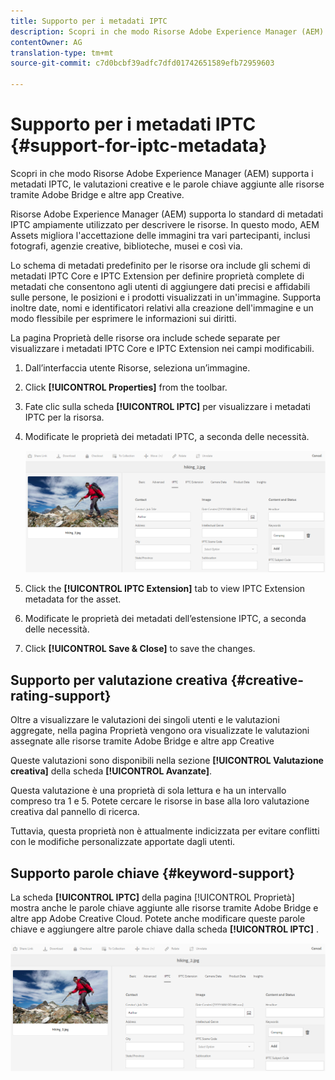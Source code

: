 ```yaml
---
title: Supporto per i metadati IPTC
description: Scopri in che modo Risorse Adobe Experience Manager (AEM) supporta i metadati IPTC, le valutazioni creative e le parole chiave aggiunte alle risorse tramite Adobe Bridge e altre app Creative.
contentOwner: AG
translation-type: tm+mt
source-git-commit: c7d0bcbf39adfc7dfd01742651589efb72959603

---
```



# Supporto per i metadati IPTC {#support-for-iptc-metadata}

Scopri in che modo Risorse Adobe Experience Manager (AEM) supporta i metadati IPTC, le valutazioni creative e le parole chiave aggiunte alle risorse tramite Adobe Bridge e altre app Creative.

Risorse Adobe Experience Manager (AEM) supporta lo standard di metadati IPTC ampiamente utilizzato per descrivere le risorse. In questo modo, AEM Assets migliora l&#39;accettazione delle immagini tra vari partecipanti, inclusi fotografi, agenzie creative, biblioteche, musei e così via.

Lo schema di metadati predefinito per le risorse ora include gli schemi di metadati IPTC Core e IPTC Extension per definire proprietà complete di metadati che consentono agli utenti di aggiungere dati precisi e affidabili sulle persone, le posizioni e i prodotti visualizzati in un&#39;immagine. Supporta inoltre date, nomi e identificatori relativi alla creazione dell&#39;immagine e un modo flessibile per esprimere le informazioni sui diritti.

La pagina Proprietà delle risorse ora include schede separate per visualizzare i metadati IPTC Core e IPTC Extension nei campi modificabili.

1. Dall’interfaccia utente Risorse, seleziona un’immagine.
1. Click **[!UICONTROL Properties]** from the toolbar.
1. Fate clic sulla scheda **[!UICONTROL IPTC]** per visualizzare i metadati IPTC per la risorsa.
1. Modificate le proprietà dei metadati IPTC, a seconda delle necessità.

   ![iptc_tab](assets/keywords-in-iptc-tab.png)

1. Click the **[!UICONTROL IPTC Extension]** tab to view IPTC Extension metadata for the asset.
1. Modificate le proprietà dei metadati dell’estensione IPTC, a seconda delle necessità.
1. Click **[!UICONTROL Save &amp; Close]** to save the changes.

## Supporto per valutazione creativa {#creative-rating-support}

Oltre a visualizzare le valutazioni dei singoli utenti e le valutazioni aggregate, nella pagina Proprietà vengono ora visualizzate le valutazioni assegnate alle risorse tramite Adobe Bridge e altre app Creative

Queste valutazioni sono disponibili nella sezione **[!UICONTROL Valutazione creativa]** della scheda **[!UICONTROL Avanzate]**.

Questa valutazione è una proprietà di sola lettura e ha un intervallo compreso tra 1 e 5. Potete cercare le risorse in base alla loro valutazione creativa dal pannello di ricerca.

Tuttavia, questa proprietà non è attualmente indicizzata per evitare conflitti con le modifiche personalizzate apportate dagli utenti.

## Supporto parole chiave {#keyword-support}

La scheda **[!UICONTROL IPTC]** della pagina [!UICONTROL Proprietà] mostra anche le parole chiave aggiunte alle risorse tramite Adobe Bridge e altre app Adobe Creative Cloud. Potete anche modificare queste parole chiave e aggiungere altre parole chiave dalla scheda **[!UICONTROL IPTC]** .

![keywords](assets/keywords-in-iptc-tab.png)
